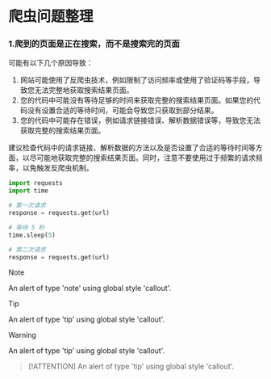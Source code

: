 # 爬虫问题整理

### 1.爬到的页面是正在搜索，而不是搜索完的页面

可能有以下几个原因导致：

1. 网站可能使用了反爬虫技术，例如限制了访问频率或使用了验证码等手段，导致您无法完整地获取搜索结果页面。
2. 您的代码中可能没有等待足够的时间来获取完整的搜索结果页面。如果您的代码没有设置合适的等待时间，可能会导致您只获取到部分结果。
3. 您的代码中可能存在错误，例如请求链接错误、解析数据错误等，导致您无法获取完整的搜索结果页面。

建议检查代码中的请求链接、解析数据的方法以及是否设置了合适的等待时间等方面，以尽可能地获取完整的搜索结果页面。同时，注意不要使用过于频繁的请求频率，以免触发反爬虫机制。

```python
import requests
import time

# 第一次请求
response = requests.get(url)

# 等待 5 秒
time.sleep(5)

# 第二次请求
response = requests.get(url)
```
> [!NOTE]
> An alert of type 'note' using global style 'callout'.

> [!TIP]
> An alert of type 'tip' using global style 'callout'.

> [!WARNING]
> An alert of type 'tip' using global style 'callout'.

> [!ATTENTION]
> An alert of type 'tip' using global style 'callout'.

